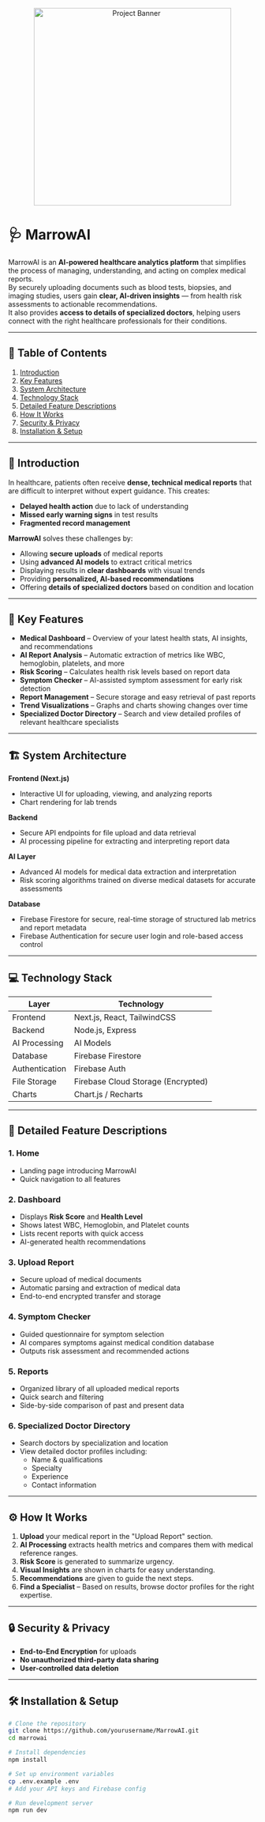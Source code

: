 <p align="center">
  <img src="public/readme_img.png" alt="Project Banner" width="400">
</p>

# 🩺 MarrowAI

MarrowAI is an **AI-powered healthcare analytics platform** that simplifies the process of managing, understanding, and acting on complex medical reports.  
By securely uploading documents such as blood tests, biopsies, and imaging studies, users gain **clear, AI-driven insights** — from health risk assessments to actionable recommendations.  
It also provides **access to details of specialized doctors**, helping users connect with the right healthcare professionals for their conditions.

---

## 📖 Table of Contents
1. [Introduction](#-introduction)
2. [Key Features](#-key-features)
3. [System Architecture](#-system-architecture)
4. [Technology Stack](#-technology-stack)
5. [Detailed Feature Descriptions](#-detailed-feature-descriptions)
6. [How It Works](#-how-it-works)
7. [Security & Privacy](#-security--privacy)
8. [Installation & Setup](#-installation--setup)

---

## 📌 Introduction

In healthcare, patients often receive **dense, technical medical reports** that are difficult to interpret without expert guidance. This creates:
- **Delayed health action** due to lack of understanding
- **Missed early warning signs** in test results
- **Fragmented record management**

**MarrowAI** solves these challenges by:
- Allowing **secure uploads** of medical reports
- Using **advanced AI models** to extract critical metrics
- Displaying results in **clear dashboards** with visual trends
- Providing **personalized, AI-based recommendations**
- Offering **details of specialized doctors** based on condition and location

---

## 🚀 Key Features

- **Medical Dashboard** – Overview of your latest health stats, AI insights, and recommendations
- **AI Report Analysis** – Automatic extraction of metrics like WBC, hemoglobin, platelets, and more
- **Risk Scoring** – Calculates health risk levels based on report data
- **Symptom Checker** – AI-assisted symptom assessment for early risk detection
- **Report Management** – Secure storage and easy retrieval of past reports
- **Trend Visualizations** – Graphs and charts showing changes over time
- **Specialized Doctor Directory** – Search and view detailed profiles of relevant healthcare specialists

---

## 🏗 System Architecture

**Frontend (Next.js)**
- Interactive UI for uploading, viewing, and analyzing reports
- Chart rendering for lab trends

**Backend**
- Secure API endpoints for file upload and data retrieval
- AI processing pipeline for extracting and interpreting report data

**AI Layer**
- Advanced AI models for medical data extraction and interpretation
- Risk scoring algorithms trained on diverse medical datasets for accurate assessments

**Database**
- Firebase Firestore for secure, real-time storage of structured lab metrics and report metadata
- Firebase Authentication for secure user login and role-based access control

---

## 💻 Technology Stack

| Layer           | Technology |
|----------------|------------|
| Frontend       | Next.js, React, TailwindCSS |
| Backend        | Node.js, Express |
| AI Processing  | AI Models |
| Database       | Firebase Firestore |
| Authentication | Firebase Auth |
| File Storage   | Firebase Cloud Storage (Encrypted) |
| Charts         | Chart.js / Recharts |

---

## 📂 Detailed Feature Descriptions

### 1. **Home**
- Landing page introducing MarrowAI
- Quick navigation to all features

### 2. **Dashboard**
- Displays **Risk Score** and **Health Level**
- Shows latest WBC, Hemoglobin, and Platelet counts
- Lists recent reports with quick access
- AI-generated health recommendations

### 3. **Upload Report**
- Secure upload of medical documents
- Automatic parsing and extraction of medical data
- End-to-end encrypted transfer and storage

### 4. **Symptom Checker**
- Guided questionnaire for symptom selection
- AI compares symptoms against medical condition database
- Outputs risk assessment and recommended actions

### 5. **Reports**
- Organized library of all uploaded medical reports
- Quick search and filtering
- Side-by-side comparison of past and present data

### 6. **Specialized Doctor Directory**
- Search doctors by specialization and location
- View detailed doctor profiles including:
  - Name & qualifications
  - Specialty
  - Experience
  - Contact information

---

## ⚙ How It Works

1. **Upload** your medical report in the "Upload Report" section.
2. **AI Processing** extracts health metrics and compares them with medical reference ranges.
3. **Risk Score** is generated to summarize urgency.
4. **Visual Insights** are shown in charts for easy understanding.
5. **Recommendations** are given to guide the next steps.
6. **Find a Specialist** – Based on results, browse doctor profiles for the right expertise.

---

## 🔒 Security & Privacy

- **End-to-End Encryption** for uploads
- **No unauthorized third-party data sharing**
- **User-controlled data deletion**

---

## 🛠 Installation & Setup

```bash
# Clone the repository
git clone https://github.com/yourusername/MarrowAI.git
cd marrowai

# Install dependencies
npm install

# Set up environment variables
cp .env.example .env
# Add your API keys and Firebase config

# Run development server
npm run dev

